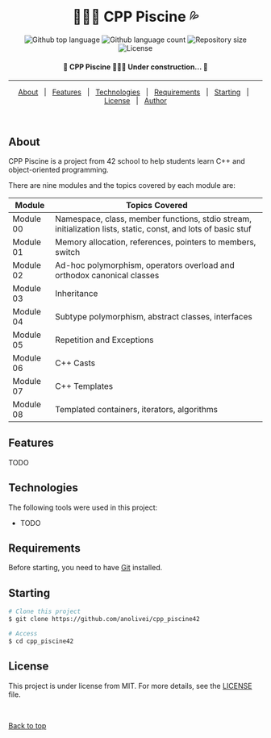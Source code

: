 <div align="center" id="top"> 

  &#xa0;

</div>

<h1 align="center"> 🏊🏻‍♀️ CPP Piscine 💦</h1>

<p align="center">
  <img alt="Github top language" src="https://img.shields.io/github/languages/top/anolivei/cpp_piscine42?color=2596be">

  <img alt="Github language count" src="https://img.shields.io/github/languages/count/anolivei/cpp_piscine42?color=2596be">

  <img alt="Repository size" src="https://img.shields.io/github/repo-size/anolivei/cpp_piscine42?color=2596be">

  <img alt="License" src="https://img.shields.io/github/license/anolivei/cpp_piscine42?color=2596be">

</p>



<h4 align="center"> 
	🚧  CPP Piscine 🏊🏻‍♀️ Under construction...  🚧
</h4> 

<hr>

<p align="center">
  <a href="about">About</a> &#xa0; | &#xa0; 
  <a href="features">Features</a> &#xa0; | &#xa0;
  <a href="technologies">Technologies</a> &#xa0; | &#xa0;
  <a href="requirements">Requirements</a> &#xa0; | &#xa0;
  <a href="starting">Starting</a> &#xa0; | &#xa0;
  <a href="license">License</a> &#xa0; | &#xa0;
  <a href="https://github.com/anolivei" target="_blank">Author</a>
</p>

<br>

## About ##

CPP Piscine is a project from 42 school to help students learn C++ and object-oriented programming.

There are nine modules and the topics covered by each module are:

|     Module    |                                                 Topics Covered                                                |
| --------------| ------------------------------------------------------------------------------------------------------------- |
| Module 00 | Namespace, class, member functions, stdio stream, initialization lists, static, const, and lots of basic stuf |
| Module 01 | Memory allocation, references, pointers to members, switch | |
| Module 02 | Ad-hoc polymorphism, operators overload and orthodox canonical classes |
| Module 03 | Inheritance |
| Module 04 | Subtype polymorphism, abstract classes, interfaces |
| Module 05 | Repetition and Exceptions |
| Module 06 | C++ Casts |
| Module 07 | C++ Templates |
| Module 08 | Templated containers, iterators, algorithms |

## Features ##

TODO

## Technologies ##

The following tools were used in this project:

- TODO

## Requirements ##

Before starting, you need to have [Git](https://git-scm.com) installed.

## Starting ##

```bash
# Clone this project
$ git clone https://github.com/anolivei/cpp_piscine42

# Access
$ cd cpp_piscine42

```

## License ##

This project is under license from MIT. For more details, see the [LICENSE](LICENSE.md) file.


&#xa0;

<a href="#top">Back to top</a>
